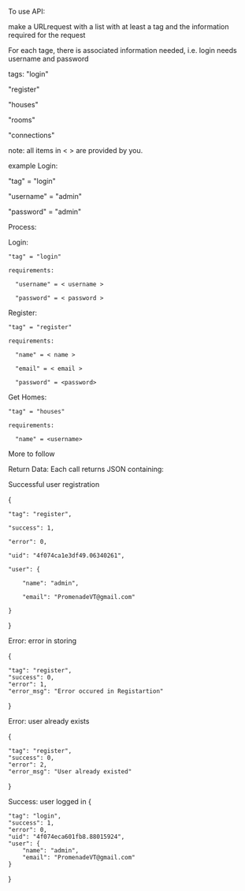 To use API:

make a URLrequest with a list with at least a tag and the information required for the request

For each tage, there is associated information needed, i.e. login needs username and password

tags: 
  "login"
  
  "register"
  
  "houses"
  
  "rooms"
  
  "connections"
  
note: all items in < > are provided by you.

  example Login:
  
  "tag" = "login"
  
  "username" = "admin"
  
  "password" = "admin"
  

Process:

  Login: 
  
    "tag" = "login"
    
    requirements:
    
      "username" = < username >
      
      "password" = < password >
      
      
  Register:
  
    "tag" = "register"
    
    requirements:
    
      "name" = < name >
      
      "email" = < email >
      
      "password" = <password>


  Get Homes:
  
    "tag" = "houses"
    
    requirements:
    
      "name" = <username>
      
      
  More to follow
  
  
  
  Return Data:
  Each call returns JSON containing:
  
  Successful user registration
  
  {
  
    "tag": "register",
    
    "success": 1,
    
    "error": 0,
    
    "uid": "4f074ca1e3df49.06340261",
    
    "user": {
    
        "name": "admin",
        
        "email": "PromenadeVT@gmail.com"
        
    }
    
}

Error: error in storing

{

    "tag": "register",
    "success": 0,
    "error": 1,
    "error_msg": "Error occured in Registartion"
}

Error: user already exists

{

    "tag": "register",
    "success": 0,
    "error": 2,
    "error_msg": "User already existed"

}

Success: user logged in
{

    "tag": "login",
    "success": 1,
    "error": 0,
    "uid": "4f074eca601fb8.88015924",
    "user": {
        "name": "admin",
        "email": "PromenadeVT@gmail.com"
    }

}
